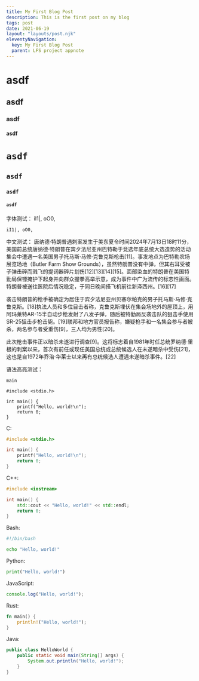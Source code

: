 ```yaml
---
title: My First Blog Post
description: This is the first post on my blog
tags: post
date: 2021-06-19
layout: "layouts/post.njk"
eleventyNavigation:
  key: My First Blog Post
  parent: LFS project appnote
---
```


# asdf
## asdf
### asdf
#### asdf

# `asdf`
## `asdf`
### `asdf`
#### `asdf`



字体测试：
iI1|, oO0,

```
iI1|, oO0,
```

中文测试：
唐纳德·特朗普遇刺案发生于美东夏令时间2024年7月13日18时11分，美国前总统唐纳德·特朗普在宾夕法尼亚州巴特勒于竞选年底总统大选造势的活动集会中遭遇一名美国男子托马斯·马修·克鲁克斯枪击[11]。事发地点为巴特勒农场展览场地（Butler Farm Show Grounds），虽然特朗普没有中弹，但其右耳受被子弹击碎而溅飞的提词器碎片划伤[12][13][14][15]。面部染血的特朗普在美国特勤局保镖掩护下起身并向群众握拳高举示意，成为事件中广为流传的标志性画面。特朗普被送往医院后情况稳定，于同日晚间搭飞机前往新泽西州。[16][17]

袭击特朗普的枪手被确定为居住于宾夕法尼亚州贝塞尔帕克的男子托马斯·马修·克鲁克斯。[18]执法人员和多位目击者称，克鲁克斯埋伏在集会场地外的屋顶上，用阿玛莱特AR-15半自动步枪发射了八发子弹，随后被特勤局反袭击队的狙击手使用SR-25狙击步枪击毙。[19]联邦和地方官员报告称，嫌疑枪手和一名集会参与者被杀，两名参与者受重伤[9]，三人均为男性[20]。

此次枪击事件正以暗杀未遂进行调查[9]。这将标志着自1981年时任总统罗纳德·里根的刺案以来，首次有前任或现任美国总统或总统候选人在未遂暗杀中受伤[21]，这也是自1972年乔治·华莱士以来再有总统候选人遭遇未遂暗杀事件。[22] 

语法高亮测试：

`main`

```
#include <stdio.h>

int main() {
    printf("Hello, world!\n");
    return 0;
}
```

C:
```c
#include <stdio.h>

int main() {
    printf("Hello, world!\n");
    return 0;
}
```

C++:
```cpp
#include <iostream>

int main() {
    std::cout << "Hello, world!" << std::endl;
    return 0;
}
```

Bash:
```bash
#!/bin/bash

echo "Hello, world!"
```

Python:
```python
print("Hello, world!")
```

JavaScript:
```javascript
console.log("Hello, world!");
```

Rust:
```rust
fn main() {
    println!("Hello, world!");
}
```

Java:
```java
public class HelloWorld {
    public static void main(String[] args) {
        System.out.println("Hello, world!");
    }
}
```


